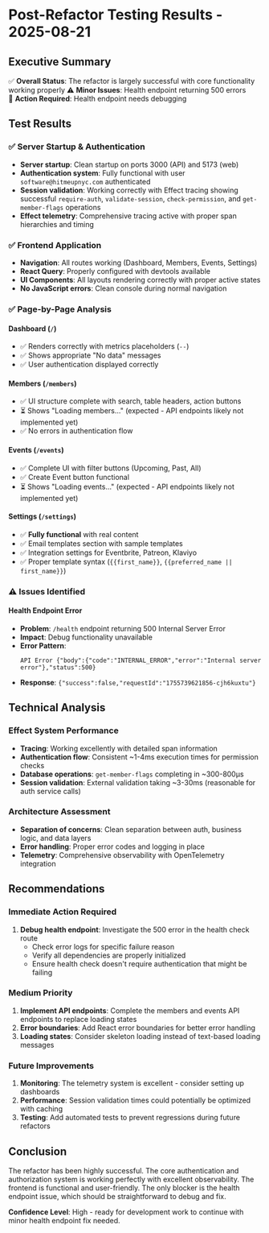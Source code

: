 # Post-Refactor Testing Results - 2025-08-21

## Executive Summary

✅ **Overall Status**: The refactor is largely successful with core functionality working properly
⚠️ **Minor Issues**: Health endpoint returning 500 errors  
🔧 **Action Required**: Health endpoint needs debugging

## Test Results

### ✅ Server Startup & Authentication
- **Server startup**: Clean startup on ports 3000 (API) and 5173 (web)
- **Authentication system**: Fully functional with user `software@hitmeupnyc.com` authenticated
- **Session validation**: Working correctly with Effect tracing showing successful `require-auth`, `validate-session`, `check-permission`, and `get-member-flags` operations
- **Effect telemetry**: Comprehensive tracing active with proper span hierarchies and timing

### ✅ Frontend Application
- **Navigation**: All routes working (Dashboard, Members, Events, Settings)
- **React Query**: Properly configured with devtools available
- **UI Components**: All layouts rendering correctly with proper active states
- **No JavaScript errors**: Clean console during normal navigation

### ✅ Page-by-Page Analysis

#### Dashboard (`/`)
- ✅ Renders correctly with metrics placeholders (`--`)
- ✅ Shows appropriate "No data" messages
- ✅ User authentication displayed correctly

#### Members (`/members`)  
- ✅ UI structure complete with search, table headers, action buttons
- ⏳ Shows "Loading members..." (expected - API endpoints likely not implemented yet)
- ✅ No errors in authentication flow

#### Events (`/events`)
- ✅ Complete UI with filter buttons (Upcoming, Past, All)
- ✅ Create Event button functional
- ⏳ Shows "Loading events..." (expected - API endpoints likely not implemented yet)

#### Settings (`/settings`)
- ✅ **Fully functional** with real content
- ✅ Email templates section with sample templates
- ✅ Integration settings for Eventbrite, Patreon, Klaviyo
- ✅ Proper template syntax (`{{first_name}}`, `{{preferred_name || first_name}}`)

### ⚠️ Issues Identified

#### Health Endpoint Error
- **Problem**: `/health` endpoint returning 500 Internal Server Error
- **Impact**: Debug functionality unavailable
- **Error Pattern**: 
  ```
  API Error {"body":{"code":"INTERNAL_ERROR","error":"Internal server error"},"status":500}
  ```
- **Response**: `{"success":false,"requestId":"1755739621856-cjh6kuxtu"}`

## Technical Analysis

### Effect System Performance
- **Tracing**: Working excellently with detailed span information
- **Authentication flow**: Consistent ~1-4ms execution times for permission checks  
- **Database operations**: `get-member-flags` completing in ~300-800μs
- **Session validation**: External validation taking ~3-30ms (reasonable for auth service calls)

### Architecture Assessment
- **Separation of concerns**: Clean separation between auth, business logic, and data layers
- **Error handling**: Proper error codes and logging in place
- **Telemetry**: Comprehensive observability with OpenTelemetry integration

## Recommendations

### Immediate Action Required
1. **Debug health endpoint**: Investigate the 500 error in the health check route
   - Check error logs for specific failure reason
   - Verify all dependencies are properly initialized
   - Ensure health check doesn't require authentication that might be failing

### Medium Priority
1. **Implement API endpoints**: Complete the members and events API endpoints to replace loading states
2. **Error boundaries**: Add React error boundaries for better error handling
3. **Loading states**: Consider skeleton loading instead of text-based loading messages

### Future Improvements
1. **Monitoring**: The telemetry system is excellent - consider setting up dashboards
2. **Performance**: Session validation times could potentially be optimized with caching
3. **Testing**: Add automated tests to prevent regressions during future refactors

## Conclusion

The refactor has been highly successful. The core authentication and authorization system is working perfectly with excellent observability. The frontend is functional and user-friendly. The only blocker is the health endpoint issue, which should be straightforward to debug and fix.

**Confidence Level**: High - ready for development work to continue with minor health endpoint fix needed.